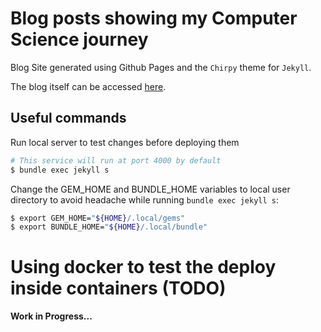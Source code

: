 # Blog posts showing my Computer Science journey

Blog Site generated using Github Pages and the `Chirpy` theme for `Jekyll`.

The blog itself can be accessed [here](https://lincoln-yuji.github.io/).

## Useful commands

Run local server to test changes before deploying them

```bash
# This service will run at port 4000 by default
$ bundle exec jekyll s
```

Change the GEM_HOME and BUNDLE_HOME variables to local user directory to avoid headache while running `bundle exec jekyll s`:

```bash
$ export GEM_HOME="${HOME}/.local/gems"
$ export BUNDLE_HOME="${HOME}/.local/bundle"
```

# Using docker to test the deploy inside containers (TODO)

**Work in Progress...**
